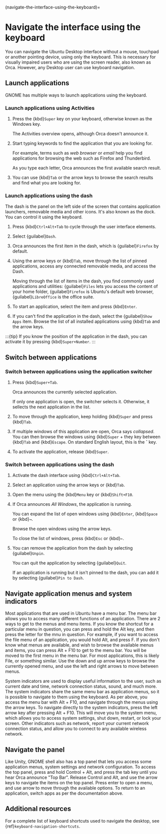 (navigate-the-interface-using-the-keyboard)=
# Navigate the interface using the keyboard

You can navigate the Ubuntu Desktop interface without a mouse, touchpad or another pointing device, using only the keyboard. This is necessary for visually impaired users who are using the screen reader, also known as Orca. However, any Desktop user can use keyboard navigation.

## Launch applications

GNOME has multiple ways to launch applications using the keyboard. 

### Launch applications using Activities

1. Press the {kbd}`Super` key on your keyboard, otherwise known as the Windows key.

    The Activities overview opens, although Orca doesn't announce it.

2. Start typing keywords to find the application that you are looking for.

    For example, terms such as *web browser* or *email* help you find applications for browsing the web such as Firefox and Thunderbird.

    As you type each letter, Orca announces the first available search result.

3. You can use {kbd}`Tab` or the arrow keys to browse the search results and find what you are looking for.


### Launch applications using the dash

The dash is the panel on the left side of the screen that contains application launchers, removable media and other icons. It's also known as the dock. You can control it using the keyboard.

1. Press {kbd}`Ctrl+Alt+Tab` to cycle through the user interface elements.
2. Select {guilabel}`Dash`.
3. Orca announces the first item in the dash, which is {guilabel}`Firefox` by default.
4. Using the arrow keys or {kbd}`Tab`, move through the list of pinned applications, access any connected removable media, and access the Dash.

    Moving through the list of items in the dash, you find commonly used applications and utilities: {guilabel}`Files` lets you access the content of your home folder, {guilabel}`Firefox` is Ubuntu's default web browser, {guilabel}`LibreOffice` is the office suite.

5. To start an application, select the item and press {kbd}`Enter`.
6. If you can't find the application in the dash, select the {guilabel}`Show Apps` item. Browse the list of all installed applications using {kbd}`Tab` and the arrow keys.

:::{tip}
If you know the position of the application in the dash, you can activate it by pressing {kbd}`Super+Number`.
:::

## Switch between applications

### Switch between applications using the application switcher

1. Press {kbd}`Super+Tab`.

    Orca announces the currently selected application.

    If only one application is open, the switcher selects it. Otherwise, it sellects the next application in the list.

2. To move through the application, keep holding {kbd}`Super` and press {kbd}`Tab`.

3. If multiple windows of this application are open, Orca says *collapsed*. You can then browse the windows using {kbd}`Super` + they key between {kbd}`Tab` and {kbd}`Escape`. On standard English layout, this is the **`** key.

4. To activate the application, release {kbd}`Super`.

### Switch between applications using the dash

1. Activate the dash interface using {kbd}`Ctrl+Alt+Tab`.
2. Select an application using the arrow keys or {kbd}`Tab`.
3. Open the menu using the {kbd}`Menu` key or {kbd}`Shift+F10`.
4. If Orca announces *All Windows*, the application is running.

    You can expand the list of open windows using {kbd}`Enter`, {kbd}`Space` or {kbd}`→`.

    Browse the open windows using the arrow keys.

    To close the list of windows, press {kbd}`Esc` or {kbd}`←`.

5. You can remove the application from the dash by selecting {guilabel}`Unpin`.

    You can quit the application by selecting {guilabel}`Quit`.

    If an application is running but it isn't pinned to the dash, you can add it by selecting {guilabel}`Pin to Dash`.

## Navigate application menus and system indicators

Most applications that are used in Ubuntu have a menu bar. The menu bar allows you to access many different functions of an application. There are 2 ways to get to the menus and menu items. If you know the shortcut for a particular menu in question, you can press and hold the Alt key, and then press the letter for the mnu in question. For example, if you want to access the file menu of an application, you would hold Alt, and press F. If you don't know what menus are available, and wish to browse the available menus and items, you can press Alt + F10 to get to the menu bar. You will be moved to the first menu in the menu bar. For most applications, this is likely File, or something similar. Use the down and up arrow keys to browse the currently opened menu, and use the left and right arrows to move between menus.

System indicators are used to display useful information to the user, such as current date and time, network connection status, sound, and much more. The system indicators share the same menu bar as application menus, so it is possible to navigate to them using the keyboard. As per above, you access the menu bar with Alt + F10, and navigate through the menus using the arrow keys. To navigate directly to the system indicators, press the left arrow key after pressing Alt + F10. This will move you to the system menu, which allows you to access system settings, shut down, restart, or lock your screen. Other indicators such as network, report your current network connection status, and allow you to connect to any available wireless network.

## Navigate the panel

Like Unity, GNOME shell also has a top panel that lets you access some application menus, system settings and network configuration. To access the top panel, press and hold Control + Alt, and press the tab key until you hear Orca announce "Top Bar". Release Control and Alt, and use the arrow keys to navigate the items on the top panel. Press enter to open a menu, and use arrow to move through the available options. To return to an application, switch apps as per the documentation above.

## Additional resources

For a complete list of keyboard shortcuts used to navigate the desktop, see {ref}`keyboard-navigation-shortcuts`.


